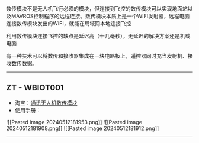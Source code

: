 数传模块不是无人机飞行必须的模块，但连接到飞控的数传模块可以实现地面站以及MAVROS控制程序的远程连接。数传模块本质上是一个WIFI发射器，远程电脑连接数传模块发出的WIFI，就能在局域网本地连接飞控

利用数传模块连接飞控的缺点是延迟高（十几毫秒），无延迟的解决方案还是机载电脑

有一种技术可以将数传和接收器集成在一块电路板上，遥控器同时充当发射机、接收数传数据。

---
## ZT - WBIOT001

+ 淘宝：[通讯无人机数传模块](https://item.taobao.com/item.htm?abbucket=17&id=645095968155&ns=1&priceTId=2147803217155090695022967e140e&spm=a21n57.1.item.4.205c523cTjyBNF)
+ 使用手册：

![[Pasted image 20240512181953.png]]
![[Pasted image 20240512181908.png]]
![[Pasted image 20240512181912.png]]

---
